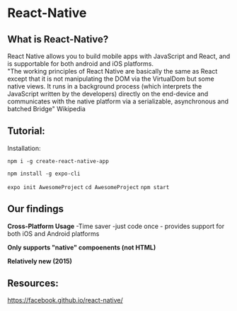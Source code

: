 # React-Native


## What is React-Native?
React Native allows you to build mobile apps with JavaScript and React, and is supportable for both android and iOS platforms.  
"The working principles of React Native are basically the same as React except that it is not manipulating the DOM via the VirtualDom but some native views. It runs in a background process (which interprets the JavaScript written by the developers) directly on the end-device and communicates with the native platform via a serializable, asynchronous and batched Bridge" Wikipedia

## Tutorial:
Installation:

```npm i -g create-react-native-app```

 ```npm install -g expo-cli```


```expo init AwesomeProject```
 ```cd AwesomeProject```
 ```npm start```


## Our findings

**Cross-Platform Usage**
 -Time saver -just code once - provides support for both iOS and Android platforms

**Only supports "native" compoenents (not HTML)**

**Relatively new (2015)**




## Resources:
https://facebook.github.io/react-native/

